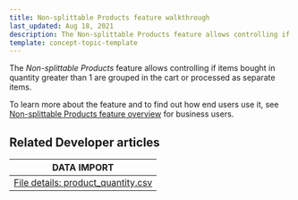 ```yaml
---
title: Non-splittable Products feature walkthrough
last_updated: Aug 18, 2021
description: The Non-splittable Products feature allows controlling if items bought in quantity greater than 1 are grouped in the cart or processed as separate items.
template: concept-topic-template
---
```


The _Non-splittable Products_ feature allows controlling if items bought in quantity greater than 1 are grouped in the cart or processed as separate items.


To learn more about the feature and to find out how end users use it, see [Non-splittable Products feature overview](/docs/scos/user/features/{{page.version}}/non-splittable-products-feature-overview.html) for business users.


## Related Developer articles

| DATA IMPORT |
|---------|
|[File details: product_quantity.csv](/docs/scos/dev/data-import/{{page.version}}/data-import-categories/merchandising-setup/product-merchandising/file-details-product-quantity.csv.html) |
